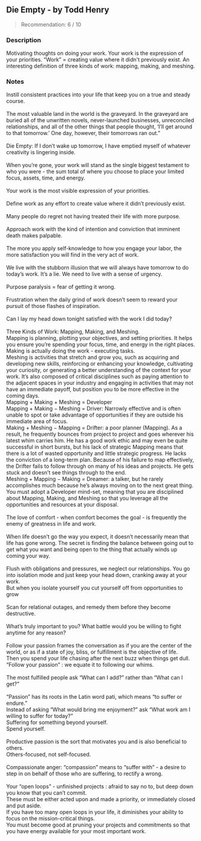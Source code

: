 ## Die Empty - by Todd Henry
> Recommendation: 6 / 10
    
### Description
Motivating thoughts on doing your work. Your work is the expression of your priorities. “Work” = creating value where it didn't previously exist. An interesting definition of three kinds of work: mapping, making, and meshing.
    
### Notes
Instill consistent practices into your life that keep you on a true and steady course.<br>
<br>
The most valuable land in the world is the graveyard. In the graveyard are buried all of the unwritten novels, never-launched businesses, unreconciled relationships, and all of the other things that people thought, ‘I’ll get around to that tomorrow.’ One day, however, their tomorrows ran out.”<br>
<br>
Die Empty: If I don’t wake up tomorrow, I have emptied myself of whatever creativity is lingering inside. <br>
<br>
When you’re gone, your work will stand as the single biggest testament to who you were - the sum total of where you choose to place your limited focus, assets, time, and energy.<br>
<br>
Your work is the most visible expression of your priorities.<br>
<br>
Define work as any effort to create value where it didn’t previously exist.<br>
<br>
Many people do regret not having treated their life with more purpose.<br>
<br>
Approach work with the kind of intention and conviction that imminent death makes palpable.<br>
<br>
The more you apply self-knowledge to how you engage your labor, the more satisfaction you will find in the very act of work.<br>
<br>
We live with the stubborn illusion that we will always have tomorrow to do today’s work. It’s a lie. We need to live with a sense of urgency.<br>
<br>
Purpose paralysis = fear of getting it wrong.<br>
<br>
Frustration when the daily grind of work doesn’t seem to reward your pursuit of those flashes of inspiration.<br>
<br>
Can I lay my head down tonight satisfied with the work I did today?<br>
<br>
Three Kinds of Work: Mapping, Making, and Meshing.<br>
Mapping is planning, plotting your objectives, and setting priorities. It helps you ensure you’re spending your focus, time, and energy in the right places.<br>
Making is actually doing the work - executing tasks.<br>
Meshing is activities that stretch and grow you, such as acquiring and developing new skills, reinforcing or enhancing your knowledge, cultivating your curiosity, or generating a better understanding of the context for your work. It’s also composed of critical disciplines such as paying attention to the adjacent spaces in your industry and engaging in activities that may not have an immediate payoff, but position you to be more effective in the coming days.<br>
Mapping + Making + Meshing = Developer<br>
Mapping + Making − Meshing = Driver: Narrowly effective and is often unable to spot or take advantage of opportunities if they are outside his immediate area of focus.<br>
Making + Meshing − Mapping = Drifter: a poor planner (Mapping). As a result, he frequently bounces from project to project and goes wherever his latest whim carries him. He has a good work ethic and may even be quite successful in short bursts, but his lack of strategic Mapping means that there is a lot of wasted opportunity and little strategic progress. He lacks the conviction of a long-term plan. Because of his failure to map effectively, the Drifter fails to follow through on many of his ideas and projects. He gets stuck and doesn’t see things through to the end.<br>
Meshing + Mapping − Making = Dreamer: a talker, but he rarely accomplishes much because he’s always moving on to the next great thing.<br>
You must adopt a Developer mind-set, meaning that you are disciplined about Mapping, Making, and Meshing so that you leverage all the opportunities and resources at your disposal.<br>
<br>
The love of comfort - when comfort becomes the goal - is frequently the enemy of greatness in life and work.<br>
<br>
When life doesn’t go the way you expect, it doesn’t necessarily mean that life has gone wrong. The secret is finding the balance between going out to get what you want and being open to the thing that actually winds up coming your way.<br>
<br>
Flush with obligations and pressures, we neglect our relationships.  You go into isolation mode and just keep your head down, cranking away at your work.<br>
But when you isolate yourself you cut yourself off from opportunities to grow<br>
<br>
Scan for relational outages, and remedy them before they become destructive.<br>
<br>
What’s truly important to you? What battle would you be willing to fight anytime for any reason?<br>
<br>
Follow your passion frames the conversation as if you are the center of the world, or as if a state of joy, bliss, or fulfillment is the objective of life.<br>
Then you spend your life chasing after the next buzz when things get dull.<br>
“Follow your passion” : we equate it to following our whims.<br>
<br>
The most fulfilled people ask “What can I add?” rather than “What can I get?”<br>
<br>
“Passion” has its roots in the Latin word pati, which means “to suffer or endure.”<br>
Instead of asking “What would bring me enjoyment?” ask “What work am I willing to suffer for today?”<br>
Suffering for something beyond yourself.<br>
Spend yourself.<br>
<br>
Productive passion is the sort that motivates you and is also beneficial to others.<br>
Others-focused, not self-focused.<br>
<br>
Compassionate anger: “compassion” means to “suffer with” - a desire to step in on behalf of those who are suffering, to rectify a wrong.<br>
<br>
Your “open loops” - unfinished projects : afraid to say no to, but deep down you know that you can’t commit.<br>
These must be either acted upon and made a priority, or immediately closed and put aside.<br>
If you have too many open loops in your life, it diminishes your ability to focus on the mission-critical things.<br>
You must become good at pruning your projects and commitments so that you have energy available for your most important work.
